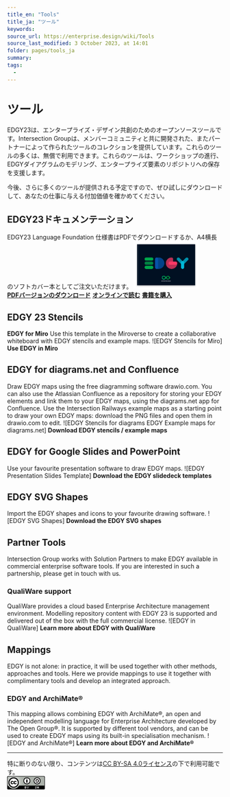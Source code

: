```yaml
---
title_en: "Tools"
title_ja: "ツール"
keywords: 
source_url: https://enterprise.design/wiki/Tools
source_last_modified: 3 October 2023, at 14:01
folder: pages/tools_ja
summary:
tags: 
  - 
---
```

# ツール
EDGY23は、エンタープライズ・デザイン共創のためのオープンソースツールです。Intersection Groupは、メンバーコミュニティと共に開発された、またパートナーによって作られたツールのコレクションを提供しています。これらのツールの多くは、無償で利用できます。これらのツールは、ワークショップの進行、EDGYダイアグラムのモデリング、エンタープライズ要素のリポジトリへの保存を支援します。

今後、さらに多くのツールが提供される予定ですので、ぜひ試しにダウンロードして、あなたの仕事に与える付加価値を確かめてください。

## EDGY23ドキュメンテーション
EDGY23 Language Foundation 仕様書はPDFでダウンロードするか、A4横長のソフトカバー本としてご注文いただけます。
<a href="https://shop.intersection.group/products/edgy-23-softcover" target="_blank"><img src="/media/EDGY-Book.png" alt="EDGY Book" width="30%"></a></br>
**[PDFバージョンのダウンロード](https://edgydownloads.gr8.com/)**
**[オンラインで読む](https://enterprise.design/wiki/EDGY:Sitemap)** **[書籍を購入](https://shop.intersection.group/products/edgy-23-softcover)**

## EDGY 23 Stencils
**EDGY for Miro**
Use this template in the Miroverse to create a collaborative whiteboard with EDGY stencils and example maps.
![EDGY Stencils for Miro]
**Use EDGY in Miro**

## EDGY for diagrams.net and Confluence
Draw EDGY maps using the free diagramming software drawio.com. You can also use the Atlassian Confluence as a repository for storing your EDGY elements and link them to your EDGY maps, using the diagrams.net app for Confluence. Use the Intersection Railways example maps as a starting point to draw your own EDGY maps: download the PNG files and open them in drawio.com to edit.
![EDGY Stencils for diagrams EDGY Example maps for diagrams.net]
**Download EDGY stencils / example maps**

## EDGY for Google Slides and PowerPoint
Use your favourite presentation software to draw EDGY maps.
![EDGY Presentation Slides Template]
**Download the EDGY slidedeck templates**

## EDGY SVG Shapes
Import the EDGY shapes and icons to your favourite drawing software.
![EDGY SVG Shapes]
**Download the EDGY SVG shapes**


## Partner Tools
Intersection Group works with Solution Partners to make EDGY available in commercial enterprise software tools. If you are interested in such a partnership, please get in touch with us.

### QualiWare support
QualiWare provides a cloud based Enterprise Architecture management environment. Modelling repository content with EDGY 23 is supported and delivered out of the box with the full commercial license.
![EDGY in QualiWare]
**Learn more about EDGY with QualiWare**

## Mappings
EDGY is not alone: in practice, it will be used together with other methods, approaches and tools. Here we provide mappings to use it together with complimentary tools and develop an integrated approach.

### EDGY and ArchiMate®
This mapping allows combining EDGY with ArchiMate®, an open and independent modelling language for Enterprise Architecture developed by The Open Group®. It is supported by different tool vendors, and can be used to create EDGY maps using its built-in specialisation mechanism.
![EDGY and ArchiMate®]
**Learn more about EDGY and ArchiMate®**

---
特に断りのない限り、コンテンツは[CC BY-SA 4.0ライセンス](/pages/license_ja.md)の下で利用可能です。
</br><a href="/pages/license_ja.md"> <img src="https://github.com/Yoshiyuki-iasa/EDGY23_ja/blob/main/media/cc.png?raw=true" alt="CC logo"></a>
